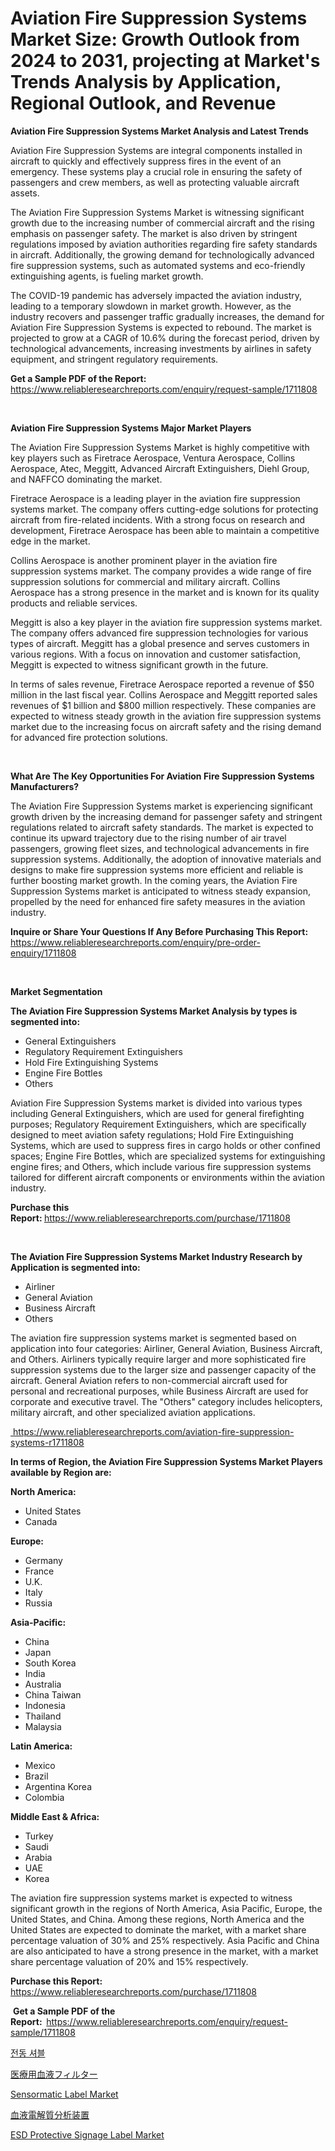 <p><h1>Aviation Fire Suppression Systems Market Size: Growth Outlook from 2024 to 2031, projecting at Market's Trends Analysis by Application, Regional Outlook, and Revenue</h1></p><p><strong>Aviation Fire Suppression Systems Market Analysis and Latest Trends</strong></p>
<p><p>Aviation Fire Suppression Systems are integral components installed in aircraft to quickly and effectively suppress fires in the event of an emergency. These systems play a crucial role in ensuring the safety of passengers and crew members, as well as protecting valuable aircraft assets.</p><p>The Aviation Fire Suppression Systems Market is witnessing significant growth due to the increasing number of commercial aircraft and the rising emphasis on passenger safety. The market is also driven by stringent regulations imposed by aviation authorities regarding fire safety standards in aircraft. Additionally, the growing demand for technologically advanced fire suppression systems, such as automated systems and eco-friendly extinguishing agents, is fueling market growth.</p><p>The COVID-19 pandemic has adversely impacted the aviation industry, leading to a temporary slowdown in market growth. However, as the industry recovers and passenger traffic gradually increases, the demand for Aviation Fire Suppression Systems is expected to rebound. The market is projected to grow at a CAGR of 10.6% during the forecast period, driven by technological advancements, increasing investments by airlines in safety equipment, and stringent regulatory requirements.</p></p>
<p><strong>Get a Sample PDF of the Report:&nbsp;</strong> <a href="https://www.reliableresearchreports.com/enquiry/request-sample/1711808">https://www.reliableresearchreports.com/enquiry/request-sample/1711808</a></p>
<p>&nbsp;</p>
<p><strong>Aviation Fire Suppression Systems Major Market Players</strong></p>
<p><p>The Aviation Fire Suppression Systems Market is highly competitive with key players such as Firetrace Aerospace, Ventura Aerospace, Collins Aerospace, Atec, Meggitt, Advanced Aircraft Extinguishers, Diehl Group, and NAFFCO dominating the market.</p><p>Firetrace Aerospace is a leading player in the aviation fire suppression systems market. The company offers cutting-edge solutions for protecting aircraft from fire-related incidents. With a strong focus on research and development, Firetrace Aerospace has been able to maintain a competitive edge in the market.</p><p>Collins Aerospace is another prominent player in the aviation fire suppression systems market. The company provides a wide range of fire suppression solutions for commercial and military aircraft. Collins Aerospace has a strong presence in the market and is known for its quality products and reliable services.</p><p>Meggitt is also a key player in the aviation fire suppression systems market. The company offers advanced fire suppression technologies for various types of aircraft. Meggitt has a global presence and serves customers in various regions. With a focus on innovation and customer satisfaction, Meggitt is expected to witness significant growth in the future.</p><p>In terms of sales revenue, Firetrace Aerospace reported a revenue of $50 million in the last fiscal year. Collins Aerospace and Meggitt reported sales revenues of $1 billion and $800 million respectively. These companies are expected to witness steady growth in the aviation fire suppression systems market due to the increasing focus on aircraft safety and the rising demand for advanced fire protection solutions.</p></p>
<p>&nbsp;</p>
<p><strong>What Are The Key Opportunities For Aviation Fire Suppression Systems Manufacturers?</strong></p>
<p><p>The Aviation Fire Suppression Systems market is experiencing significant growth driven by the increasing demand for passenger safety and stringent regulations related to aircraft safety standards. The market is expected to continue its upward trajectory due to the rising number of air travel passengers, growing fleet sizes, and technological advancements in fire suppression systems. Additionally, the adoption of innovative materials and designs to make fire suppression systems more efficient and reliable is further boosting market growth. In the coming years, the Aviation Fire Suppression Systems market is anticipated to witness steady expansion, propelled by the need for enhanced fire safety measures in the aviation industry.</p></p>
<p><strong>Inquire or Share Your Questions If Any Before Purchasing This Report:</strong> <a href="https://www.reliableresearchreports.com/enquiry/pre-order-enquiry/1711808">https://www.reliableresearchreports.com/enquiry/pre-order-enquiry/1711808</a></p>
<p>&nbsp;</p>
<p><strong>Market Segmentation</strong></p>
<p><strong>The Aviation Fire Suppression Systems Market Analysis by types is segmented into:</strong></p>
<p><ul><li>General Extinguishers</li><li>Regulatory Requirement Extinguishers</li><li>Hold Fire Extinguishing Systems</li><li>Engine Fire Bottles</li><li>Others</li></ul></p>
<p><p>Aviation Fire Suppression Systems market is divided into various types including General Extinguishers, which are used for general firefighting purposes; Regulatory Requirement Extinguishers, which are specifically designed to meet aviation safety regulations; Hold Fire Extinguishing Systems, which are used to suppress fires in cargo holds or other confined spaces; Engine Fire Bottles, which are specialized systems for extinguishing engine fires; and Others, which include various fire suppression systems tailored for different aircraft components or environments within the aviation industry.</p></p>
<p><strong>Purchase this Report:&nbsp;</strong><a href="https://www.reliableresearchreports.com/purchase/1711808">https://www.reliableresearchreports.com/purchase/1711808</a></p>
<p>&nbsp;</p>
<p><strong>The Aviation Fire Suppression Systems Market Industry Research by Application is segmented into:</strong></p>
<p><ul><li>Airliner</li><li>General Aviation</li><li>Business Aircraft</li><li>Others</li></ul></p>
<p><p>The aviation fire suppression systems market is segmented based on application into four categories: Airliner, General Aviation, Business Aircraft, and Others. Airliners typically require larger and more sophisticated fire suppression systems due to the larger size and passenger capacity of the aircraft. General Aviation refers to non-commercial aircraft used for personal and recreational purposes, while Business Aircraft are used for corporate and executive travel. The "Others" category includes helicopters, military aircraft, and other specialized aviation applications.</p></p>
<p><a href="https://www.reliableresearchreports.com/aviation-fire-suppression-systems-r1711808">&nbsp;https://www.reliableresearchreports.com/aviation-fire-suppression-systems-r1711808</a></p>
<p><strong>In terms of Region, the Aviation Fire Suppression Systems Market Players available by Region are:</strong></p>
<p>
    <p> <strong> North America: </strong>
        <ul>
            <li>United States</li>
            <li>Canada</li>
        </ul>
        </p> 
    <p> <strong> Europe: </strong>
        <ul>
            <li>Germany</li>
            <li>France</li>
            <li>U.K.</li>
            <li>Italy</li>
            <li>Russia</li>
        </ul>
        </p> 
    <p> <strong> Asia-Pacific: </strong>
        <ul>
            <li>China</li>
            <li>Japan</li>
            <li>South Korea</li>
            <li>India</li>
            <li>Australia</li>
            <li>China Taiwan</li>
            <li>Indonesia</li>
            <li>Thailand</li>
            <li>Malaysia</li>
        </ul>
        </p> 
    <p> <strong> Latin America: </strong>
        <ul>
            <li>Mexico</li>
            <li>Brazil</li>
            <li>Argentina Korea</li>
            <li>Colombia</li>
        </ul>
        </p> 
    <p> <strong> Middle East & Africa: </strong>
        <ul>
            <li>Turkey</li>
            <li>Saudi</li>
            <li>Arabia</li>
            <li>UAE</li>
            <li>Korea</li>
        </ul>
    </p>
    </p>
<p><p>The aviation fire suppression systems market is expected to witness significant growth in the regions of North America, Asia Pacific, Europe, the United States, and China. Among these regions, North America and the United States are expected to dominate the market, with a market share percentage valuation of 30% and 25% respectively. Asia Pacific and China are also anticipated to have a strong presence in the market, with a market share percentage valuation of 20% and 15% respectively.</p></p>
<p><strong>Purchase this Report: </strong><a href="https://www.reliableresearchreports.com/purchase/1711808">https://www.reliableresearchreports.com/purchase/1711808</a></p>
<p>&nbsp;<strong>Get a Sample PDF of the Report:&nbsp;&nbsp;</strong><a href="https://www.reliableresearchreports.com/enquiry/request-sample/1711808">https://www.reliableresearchreports.com/enquiry/request-sample/1711808</a></p>
<p><strong></strong></p>
<p><p><a href="https://github.com/joannescott9078/Market-Research-Report-List-1/blob/main/7136177123683.md">전동 셔블</a></p><p><a href="https://github.com/Alenaieme/Market-Research-Report-List-1/blob/main/7898189127017.md">医療用血液フィルター</a></p><p><a href="https://github.com/maudAbbott7/Market-Research-Report-List-1/blob/main/sensormatic-label-market.md">Sensormatic Label Market</a></p><p><a href="https://github.com/klon646/Market-Research-Report-List-1/blob/main/3125574127016.md">血液電解質分析装置</a></p><p><a href="https://github.com/mancsybtousav/Market-Research-Report-List-2/blob/main/esd-protective-signage-label-market.md">ESD Protective Signage Label Market</a></p></p>